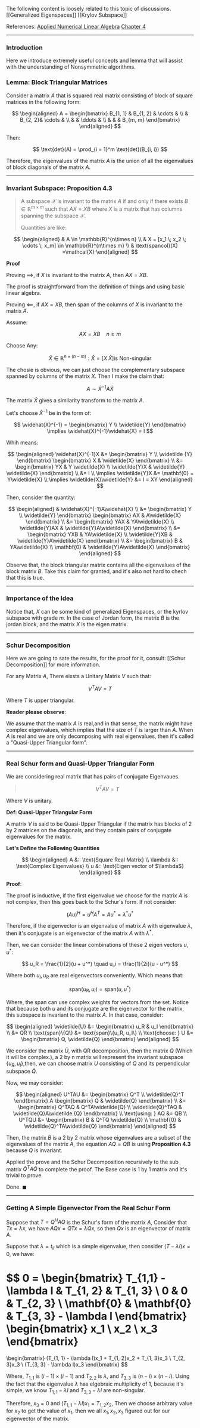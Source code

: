The following content is loosely related to this topic of discussions.
[[Generalized Eigenspaces]]
[[Krylov Subspace]]

References: 
[Applied Numerical Linear Algebra](https://epubs.siam.org/doi/book/10.1137/1.9781611971446?mobileUi=0&) [Chapter 4](https://epubs.siam.org/doi/abs/10.1137/1.9781611971446.ch4)


----
### **Introduction** 

Here we introduce extremely useful concepts and lemma that will assist with the understanding of Nonsymmetric algorithms.

### **Lemma: Block Triangular Matrices**

Consider a matrix $A$ that is squared real matrix consisting of block of square matrices in the following form:

$$
\begin{aligned}
    A = \begin{bmatrix}
        B_{1, 1} & B_{1, 2} & \cdots & 
        \\
        & B_{2, 2}& \cdots & 
        \\
        & & \ddots &
        \\ 
        & & & B_{m, m}
    \end{bmatrix}
\end{aligned}
$$

Then:

$$
\text{det}(A) = \prod_{i = 1}^m \text{det}(B_{i, i})
$$

Therefore, the eigenvalues of the matrix $A$ is the union of all the eigenvalues of block diagonals of the matrix $A$.

---
### **Invariant Subspace: Proposition 4.3**

> A subspace $\mathcal{X}$ is invariant to the matrix $A$ if and only if there exists $B\in \mathbb{R}^{m\times m}$ such that $AX = XB$ where $X$ is a matrix that has columns spanning the subspace $\mathcal{X}$. 
> 
> Quantities are like: 
> 
$$
\begin{aligned}
    & A \in \mathbb{R}^{n\times n}
    \\
    & X = [x_1  \; x_2 \; \cdots \; x_m] \in \mathbb{R}^{n\times m}
    \\
    & \text{spancol}(X) =\mathcal{X} 
\end{aligned}
$$

**Proof**

Proving $\implies$, if $X$ is invariant to the matrix $A$, then $AX = XB$.

The proof is straightforward from the definition of things and using basic linear algebra. 

Proving $\impliedby$, if $AX = XB$, then span of the columns of $X$ is invariant to the matrix $A$.

Assume: 

$$
AX = XB \quad n \ge m
$$

Choose Any: 

$$
\widetilde{X} \in \mathbb{R}^{n\times (n -m)}: \widehat{X} = [X \; \widetilde{X}] \text{is Non-singular}
$$

The chosie is obvious, we can just choose the complementary subspace spanned by columns of the matrix $X$. Then I make the claim that:

$$
A \sim \widehat{X}^{-1}A \widehat{X}
$$

The matrix $\widehat{X}$ gives a similarity transform to the matrix $A$.

Let's choose $\widehat{X}^{-1}$ be in the form of:

$$
\widehat{X}^{-1} = \begin{bmatrix}
    Y \\ \widetilde{Y}
\end{bmatrix} \implies \widehat{X}^{-1}\widehat{X} = I
$$

Whih means:

$$
\begin{aligned}
    \widehat{X}^{-1}X &= 
    \begin{bmatrix}
        Y \\ \widetilde {Y}
    \end{bmatrix} \begin{bmatrix}
        X & \widetilde{X}
    \end{bmatrix}
    \\
    &= \begin{bmatrix}
        YX & Y \widetilde{X} 
        \\
        \widetilde{Y}X & \widetilde{Y} \widetilde{X} 
    \end{bmatrix}
    \\
    &= 
    I 
    \\
    \implies 
    \widetilde{Y}X &= \mathbf{0} = Y\widetilde{X}
    \\
    \implies 
    \widetilde{X}\widetilde{Y} &= I = XY
\end{aligned}
$$

Then, consider the quantity:

$$
\begin{aligned}
    & \widehat{X}^{-1}A\widehat{X}
    \\
    &= 
    \begin{bmatrix}
        Y \\ \widetilde{Y}
    \end{bmatrix}
    \begin{bmatrix}
        AX & A\widetilde{X}
    \end{bmatrix}
    \\
    &= 
    \begin{bmatrix}
        YAX & YA\widetilde{X}
        \\
        \widetilde{Y}AX & \widetilde{Y}A\widetilde{X}
    \end{bmatrix}
    \\
    &= 
    \begin{bmatrix}
        YXB & YA\widetilde{X}
        \\
        \widetilde{Y}XB & \widetilde{Y}A\widetilde{X}
    \end{bmatrix}
    \\
    &= 
    \begin{bmatrix}
        B & YA\widetilde{X}
        \\
        \mathbf{0} & \widetilde{Y}A\widetilde{X}
    \end{bmatrix}
\end{aligned}
$$

Observe that, the block triangular matrix contains all the eigenvalues of the block matrix $B$. Take this claim for granted, and it's also not hard to chech that this is true.

---
### **Importance of the Idea**

Notice that, $X$ can be some kind of generalized Eigenspaces, or the kyrlov subspace with grade $m$. In the case of Jordan form, the matrix $B$ is the jordan block, and the matrix $X$ is the eigen matrix. 

---
### **Schur Decomposition** 

Here we are going to sate the results, for the proof for it, consult: [[Schur Decomposition]] for more information.

For any Matrix $A$, There eixsts a Unitary Matrix $V$ such that:

$$
V^TAV = T 
$$

Where $T$ is upper triangular.

**Reader please observe**:

We assume that the matrix $A$ is real,and in that sense, the matrix might have complex eigenvalues, which implies that the size of $T$ is larger than $A$. When $A$ is real and we are only decomposing with real eigenvalues, then it's called a "Quasi-Upper Triangular form".


---
### **Real Schur form and Quasi-Upper Triangular Form**

We are considering real matrix that has pairs of conjugate Eigenvaues. 

> $$V^TAV = T$$

Where $V$ is unitary.

**Def: Quasi-Upper Triangular Form**

A matrix $V$ is said to be Quasi-Upper Triangular if the matrix has blocks of 2 by 2 matrices on the diagonals, and they contain pairs of conjugate eigenvalues for the matrix. 

**Let's Define the Following Quantities**

$$
\begin{aligned}
    A &:: \text{Square Real Matrix}
    \\
    \lambda &:: \text{Complex Eigenvalues}
    \\
    u &:: \text{Eigen vector of $\lambda$}
\end{aligned}
$$
 
**Proof**:

The proof is inductive, if the first eigenvalue we choose for the matrix $A$ is not complex, then this goes back to the Schur's form. If not consider: 

$$
(Au)^H = u^HA^T = Au^* = \lambda^*u^*
$$

Therefore, if the eigenvector is an eigenvalue of matrix $A$ with eigenvalue $\lambda$, then it's conjugate is an eigenvector of the matrix $A$ with $\lambda^*$.

Then, we can consider the linear combinations of these 2 eigen vectors $u, u^*$: 

$$
    u_R = \frac{1}{2}(u + u^*) \quad 
    u_i = \frac{1}{2i}(u - u^*)
$$

Where both $u_I, u_R$ are real eigenvectors conveniently. Which means that:

$$
\text{span}(u_R, u_I) = \text{span}(u, u^*)
$$

Where, the span can use complex weights for vectors from the set. Notice that because both $u$ and its conjugate are the eigenvector for the matrix, this subspace is invariant to the matrix $A$. In that case, consider: 

$$
\begin{aligned}
    \widetilde{U} &= \begin{bmatrix}
        u_R & u_I
    \end{bmatrix}
    \\
    &= QR
    \\
    \text{span}\{Q\} &= \text{span}\{u_R, u_I\}
    \\
    \text{choose: } U &= \begin{bmatrix}
        Q, \widetilde{Q}
    \end{bmatrix}
\end{aligned}
$$

We consider the matrix $\widetilde{U}$, with QR decomposition, then the matrix $Q$ (Which it will be complex.), a 2 by n matrix will represent the invariant subspace $\{u_R, u_I\}$,then, we can choose matrix $U$ consisting of $Q$ and its perpendicular subspace $\widetilde{Q}$.

Now, we may consider:

$$
\begin{aligned}
    U^TAU &= \begin{bmatrix}
        Q^T \\ \widetilde{Q}^T
    \end{bmatrix}
    A
    \begin{bmatrix}
        Q & \widetilde{Q}
    \end{bmatrix}
    \\
    &= \begin{bmatrix}
        Q^TAQ & Q^TA\widetilde{Q}
        \\
        \widetilde{Q}^TAQ & \widetilde{Q}A\widetilde {Q}
    \end{bmatrix}
    \\ 
    \text{using: } AQ &= QB 
    \\
    U^TQU &= \begin{bmatrix}
        B & Q^TQ \widetilde{Q}
        \\
        \mathbf{0} & \widetilde{Q}^TA\widetilde{Q}
    \end{bmatrix}
\end{aligned}
$$

Then, the matrix $B$ is a 2 by 2 matrix whose eigenvalues are a subset of the eigenvalues of the matrix $A$, the equation $AQ = QB$ is using **Proposition 4.3** because $Q$ is invariant.

Applied the prove and the Schur Decomposition recursively to the sub matrix $\widetilde{Q}^TA\widetilde{Q}$ to complete the proof. The Base case is 1 by 1 matrix and it's trivial to prove.

Done. $\blacksquare$

---
### **Getting A Simple Eigenvector From the Real Schur Form**

Suppose that $T = Q^HAQ$ is the Schur's form of the matrix $A$, Consider that $Tx = \lambda x$, we have $AQx = QTx = \lambda Qx$, so then $Qx$ is an eigenvector of matrix $A$.

Suppose that $\lambda = t_{ii}$ which is a simple eigenvalue, then consider $(T - \lambda I)x = 0$, we have: 

$$
0 = \begin{bmatrix}
    T_{1,1} - \lambda I & T_{1, 2} & T_{1, 3}
    \\
    0 & 0 & T_{2, 3}
    \\
    \mathbf{0} & \mathbf{0} & T_{3, 3} - \lambda I
\end{bmatrix}
\begin{bmatrix}
    x_1 \\ x_2 \\ x_3
\end{bmatrix}
= 
\begin{bmatrix}
    (T_{1, 1} - \lambda I)x_1 + T_{1, 2}x_2 + T_{1, 3}x_3
    \\
    T_{2, 3}x_3
    \\
    (T_{3, 3} - \lambda I)x_3
\end{bmatrix}
$$

Where, $T_{1, 1}$ is $(i - 1) \times (i - 1)$ and $T_{2, 2}$  is $\lambda$, and $T_{3, 3}$ is $(n - i)\times (n - i)$. Using the fact that the eigenvalue $\lambda$ has elgebraic multiplicity of 1, because it's simple, we know $T_{1, 1} - \lambda I$ and $T_{3, 3} - \lambda I$ are non-singular.

Therefore, $x_3 = 0$ and $(T_{1, 1} -\lambda I)x_1 = T_{1, 2}x_2$, Then we choose arbitrary value for $x_2$ to get the value of $x_1$, then we all $x_1, x_2, x_3$ figured out for our eigenvector of the matrix. 